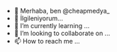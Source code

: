 - 👋 Merhaba, ben @cheapmedya_
- 👀 İlgileniyorum...
- 🌱 I’m currently learning ...
- 💞️ I’m looking to collaborate on ...
- 📫 How to reach me ...

<!---
cheapmedya/cheapmedya is a ✨ special ✨ repository because its `README.md` (this file) appears on your GitHub profile.
You can click the Preview link to take a look at your changes.
--->
